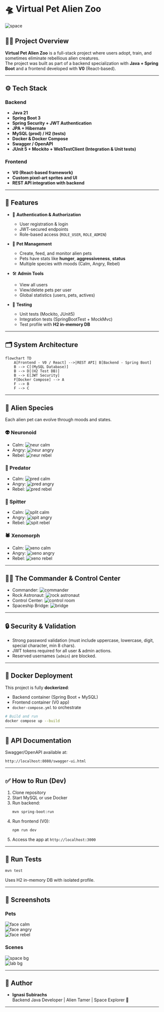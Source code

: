 # 🛸 Virtual Pet Alien Zoo

![space](public/space-background-pixel-art.jpg)

## 👨‍🚀 Project Overview

**Virtual Pet Alien Zoo** is a full-stack project where users adopt, train, and sometimes eliminate rebellious alien creatures.  
The project was built as part of a backend specialization with **Java + Spring Boot** and a frontend developed with **V0** (React-based).

---

## ⚙️ Tech Stack

### Backend
- **Java 21**
- **Spring Boot 3**
- **Spring Security + JWT Authentication**
- **JPA + Hibernate**
- **MySQL (prod) / H2 (tests)**
- **Docker & Docker Compose**
- **Swagger / OpenAPI**
- **JUnit 5 + Mockito + WebTestClient (Integration & Unit tests)**

### Frontend
- **V0 (React-based framework)**
- **Custom pixel-art sprites and UI**
- **REST API integration with backend**

---

## 🌌 Features

- 👤 **Authentication & Authorization**
  - User registration & login
  - JWT-secured endpoints
  - Role-based access (`ROLE_USER`, `ROLE_ADMIN`)

- 🐾 **Pet Management**
  - Create, feed, and monitor alien pets
  - Pets have stats like **hunger**, **aggressiveness**, **status**
  - Multiple species with moods (Calm, Angry, Rebel)

- 🛠 **Admin Tools**
  - View all users
  - View/delete pets per user
  - Global statistics (users, pets, actives)

- 🧪 **Testing**
  - Unit tests (Mockito, JUnit5)
  - Integration tests (SpringBootTest + MockMvc)
  - Test profile with **H2 in-memory DB**

---

## 🗂️ System Architecture

```mermaid
flowchart TD
    A[Frontend - V0 / React] -->|REST API| B[Backend - Spring Boot]
    B --> C[(MySQL Database)]
    B --> D[(H2 Test DB)]
    B --> E[JWT Security]
    F[Docker Compose] --> A
    F --> B
    F --> C
```

---

## 🐉 Alien Species

Each alien pet can evolve through moods and states.  

### 👽 Neuronoid
- Calm: ![neur calm](frontEnd/public/neur_CALM.png)
- Angry: ![neur angry](frontEnd/public/neur_ANGRY.png)
- Rebel: ![neur rebel](frontEnd/public/neur_REBEL.png)

### 🐊 Predator
- Calm: ![pred calm](frontEnd/public/pred_CALM.png)
- Angry: ![pred angry](frontEnd/public/pred_ANGRY.png)
- Rebel: ![pred rebel](frontEnd/public/pred_rebel.png)

### 🧪 Spitter
- Calm: ![split calm](frontEnd/public/split_CALM.png)
- Angry: ![spit angry](frontEnd/public/spit_ANGRY.png)
- Rebel: ![spit rebel](frontEnd/public/spit_REBEL.png)

### 🕷 Xenomorph
- Calm: ![xeno calm](frontEnd/public/xeno_CALM.png)
- Angry: ![xeno angry](frontEnd/public/xeno_ANGRY.png)
- Rebel: ![xeno rebel](frontEnd/public/xeno_REBEL.png)

---

## 🧑‍🚀 The Commander & Control Center

- Commander: ![commander](frontEnd/public/commander.png)  
- Rock Astronaut: ![rock astronaut](frontEnd/public/rock_astronaut.png)  
- Control Center: ![control room](frontEnd/public/space-lab-background.jpg)  
- Spaceship Bridge: ![bridge](frontEnd/public/intergalactic-command-center-spaceship-bridge-with.jpg)

---

## 🔒 Security & Validation

- Strong password validation (must include uppercase, lowercase, digit, special character, min 8 chars).  
- JWT tokens required for all user & admin actions.  
- Reserved usernames (`admin`) are blocked.  

---

## 🐳 Docker Deployment

This project is fully **dockerized**:

- Backend container (Spring Boot + MySQL)
- Frontend container (V0 app)
- `docker-compose.yml` to orchestrate

```bash
# Build and run
docker compose up --build
```

---

## 📜 API Documentation

Swagger/OpenAPI available at:

```
http://localhost:8080/swagger-ui.html
```

---

## ✅ How to Run (Dev)

1. Clone repository
2. Start MySQL or use Docker
3. Run backend:
   ```bash
   mvn spring-boot:run
   ```
4. Run frontend (V0):
   ```bash
   npm run dev
   ```
5. Access the app at `http://localhost:3000`

---

## 🧪 Run Tests

```bash
mvn test
```

Uses H2 in-memory DB with isolated profile.

---

## 🌠 Screenshots

### Pets
![face calm](public/face_CALM.png)  
![face angry](public/face_ANGRY.png)  
![face rebel](public/face_REBEL.png)

### Scenes
![space bg](public/space-background-pixel-art.jpg)  
![lab bg](public/space-lab-background.jpg)

---

## 🤝 Author

- **Ignasi Subirachs**  
  Backend Java Developer | Alien Tamer | Space Explorer 🚀

---
